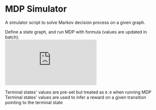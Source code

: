 # MDP Simulator
A simulator script to solve Markov decision process on a given graph.  

Define a state graph, and run MDP with formula (values are updated in batch):  
![$$V^*(s)=\max_a\sum_{s'}T(s,a,s')[R(s,a,s')+\gamma V^*(s')]$$](https://latex.codecogs.com/png.latex?V%5E*%28s%29%3D%5Cmax_a%5Csum_%7Bs%27%7DT%28s%2Ca%2Cs%27%29%5BR%28s%2Ca%2Cs%27%29&plus;%5Cgamma%20V%5E*%28s%27%29%5D)  

Terminal states' values are pre-set but treated as `0.0` when running MDP  
Terminal states' values are used to infer a reward on a given transition pointing to the terminal state